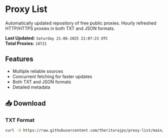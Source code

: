 # Proxy List

Automatically updated repository of free public proxies. Hourly refreshed HTTP/HTTPS proxies in both TXT and JSON formats.

**Last Updated:** `Saturday 21-06-2025 21:07:23 UTC`  
**Total Proxies:** `10721`

## Features
- Multiple reliable sources
- Concurrent fetching for faster updates
- Both TXT and JSON formats
- Detailed metadata

## 📥 Download

### TXT Format
```bash
curl -O https://raw.githubusercontent.com/theriturajps/proxy-list/main/proxies.txt